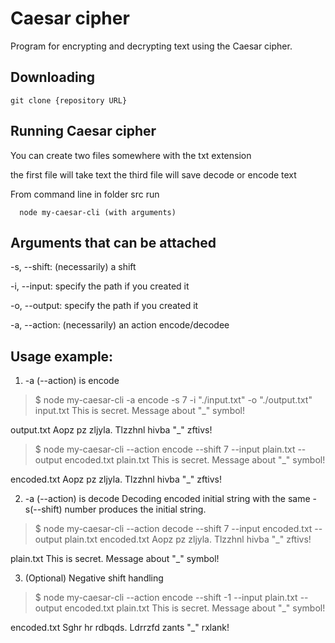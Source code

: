 # Caesar cipher

Program for encrypting and decrypting text using the Caesar cipher.

## Downloading

```
git clone {repository URL}
```

## Running Caesar cipher

You can сreate two files somewhere with the txt extension
  
  the first file will take text
  the third file will save decode or encode text

From command line in folder src run  

```
  node my-caesar-cli (with arguments)
```

## Arguments that can be attached

-s, --shift: (necessarily) a shift

-i, --input: specify the path if you created it

-o, --output: specify the path if you created it

-a, --action: (necessarily) an action encode/decodee
  
## Usage example:

1.  -a (--action) is encode
>$ node my-caesar-cli -a encode -s 7 -i "./input.txt" -o "./output.txt"
  input.txt This is secret. Message about "_" symbol!

output.txt Aopz pz zljyla. Tlzzhnl hivba "_" zftivs!

>$ node my-caesar-cli --action encode --shift 7 --input plain.txt --output encoded.txt
plain.txt This is secret. Message about "_" symbol!

encoded.txt Aopz pz zljyla. Tlzzhnl hivba "_" zftivs!

2. -a (--action) is decode
Decoding encoded initial string with the same -s(--shift) number produces the initial string.
>$ node my-caesar-cli --action decode --shift 7 --input encoded.txt --output plain.txt
encoded.txt Aopz pz zljyla. Tlzzhnl hivba "_" zftivs!

plain.txt This is secret. Message about "_" symbol!

3. (Optional) Negative shift handling
>$ node my-caesar-cli --action encode --shift -1 --input plain.txt --output encoded.txt
plain.txt This is secret. Message about "_" symbol!

encoded.txt Sghr hr rdbqds. Ldrrzfd zants "_" rxlank!


